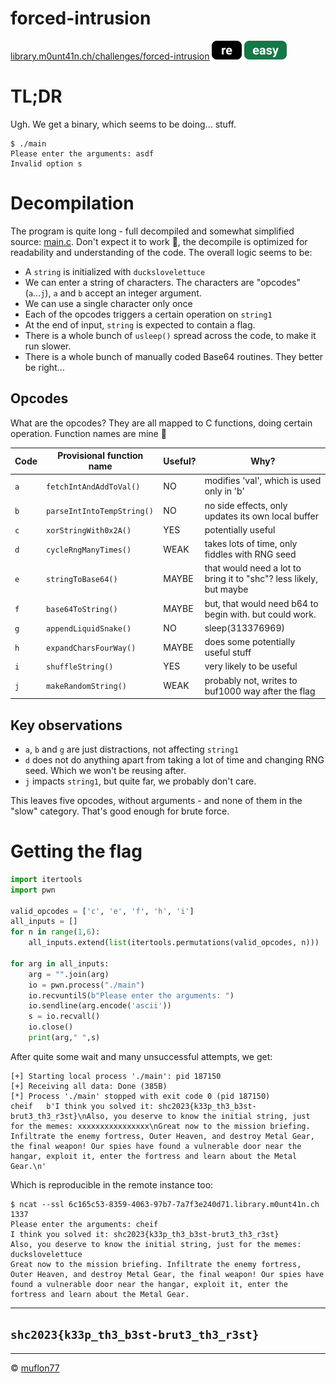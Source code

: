 # forced-intrusion

[library.m0unt41n.ch/challenges/forced-intrusion](https://library.m0unt41n.ch/challenges/forced-intrusion) ![](../../resources/re.svg) ![](../../resources/easy.svg) 

# TL;DR

Ugh. We get a binary, which seems to be doing... stuff.

```
$ ./main 
Please enter the arguments: asdf
Invalid option s
```

# Decompilation

The program is quite long - full decompiled and somewhat simplified source:
[main.c](https://github.com/mufl0n/mufl0n.github.io/blob/main/shc/re/forced-intrusion/main.c). Don't expect it to work &#128578;, the decompile is optimized
for readability and understanding of the code. The overall logic seems to be:

*   A `string` is initialized with `duckslovelettuce`
*   We can enter a string of characters. The characters are "opcodes" (`a`...`j`),
    `a` and `b` accept an integer argument.
*   We can use a single character only once
*   Each of the opcodes triggers a certain operation on `string1`
*   At the end of input, `string` is expected to contain a flag.
*   There is a whole bunch of `usleep()` spread across the code, to make it
    run slower.
*   There is a whole bunch of manually coded Base64 routines. They better be right...

## Opcodes

What are the opcodes? They are all mapped to C functions, doing certain
operation. Function names are mine &#128578;

| Code | Provisional function name  | Useful? | Why?                                                               |
| ---- | -------------------------- | ------- | ------------------------------------------------------------------ |
| `a`  | `fetchIntAndAddToVal()`    | NO      | modifies 'val', which is used only in 'b'                          |
| `b`  | `parseIntIntoTempString()` | NO      | no side effects, only updates its own local buffer                 |
| `c`  | `xorStringWith0x2A()`      | YES     | potentially useful                                                 |
| `d`  | `cycleRngManyTimes()`      | WEAK    | takes lots of time, only fiddles with RNG seed                     |
| `e`  | `stringToBase64()`         | MAYBE   | that would need a lot to bring it to "shc"? less likely, but maybe |
| `f`  | `base64ToString()`         | MAYBE   | but, that would need b64 to begin with. but could work.            |
| `g`  | `appendLiquidSnake()`      | NO      | sleep(313376969)                                                   |
| `h`  | `expandCharsFourWay()`     | MAYBE   | does some potentially useful stuff                                 |
| `i`  | `shuffleString()`          | YES     | very likely to be useful                                           |
| `j`  | `makeRandomString()`       | WEAK    | probably not, writes to buf1000 way after the flag                 |

## Key observations

*   `a`, `b` and `g` are just distractions, not affecting `string1`
*   `d` does not do anything apart from taking a lot of time and changing RNG seed.
    Which we won't be reusing after.
*   `j` impacts `string1`, but quite far, we probably don't care.

This leaves five opcodes, without arguments - and none of them in the "slow" category.
That's good enough for brute force.

# Getting the flag

```python
import itertools
import pwn

valid_opcodes = ['c', 'e', 'f', 'h', 'i']
all_inputs = []
for n in range(1,6):
    all_inputs.extend(list(itertools.permutations(valid_opcodes, n)))

for arg in all_inputs:
    arg = "".join(arg)
    io = pwn.process("./main")
    io.recvuntilS(b"Please enter the arguments: ")
    io.sendline(arg.encode('ascii'))
    s = io.recvall()
    io.close()
    print(arg," ",s)
```

After quite some wait and many unsuccessful attempts, we get:

```
[+] Starting local process './main': pid 187150
[+] Receiving all data: Done (385B)
[*] Process './main' stopped with exit code 0 (pid 187150)
cheif   b'I think you solved it: shc2023{k33p_th3_b3st-brut3_th3_r3st}\nAlso, you deserve to know the initial string, just for the memes: xxxxxxxxxxxxxxxx\nGreat now to the mission briefing. Infiltrate the enemy fortress, Outer Heaven, and destroy Metal Gear, the final weapon! Our spies have found a vulnerable door near the hangar, exploit it, enter the fortress and learn about the Metal Gear.\n'
```

Which is reproducible in the remote instance too:

```
$ ncat --ssl 6c165c53-8359-4063-97b7-7a7f3e240d71.library.m0unt41n.ch 1337
Please enter the arguments: cheif
I think you solved it: shc2023{k33p_th3_b3st-brut3_th3_r3st}
Also, you deserve to know the initial string, just for the memes: duckslovelettuce
Great now to the mission briefing. Infiltrate the enemy fortress, Outer Heaven, and destroy Metal Gear, the final weapon! Our spies have found a vulnerable door near the hangar, exploit it, enter the fortress and learn about the Metal Gear.
```

---

## `shc2023{k33p_th3_b3st-brut3_th3_r3st}`


<hr>

&copy; [muflon77](https://library.m0unt41n.ch/players/805ae1c8-9fe4-5816-b4a4-5057fa6eedb1)
